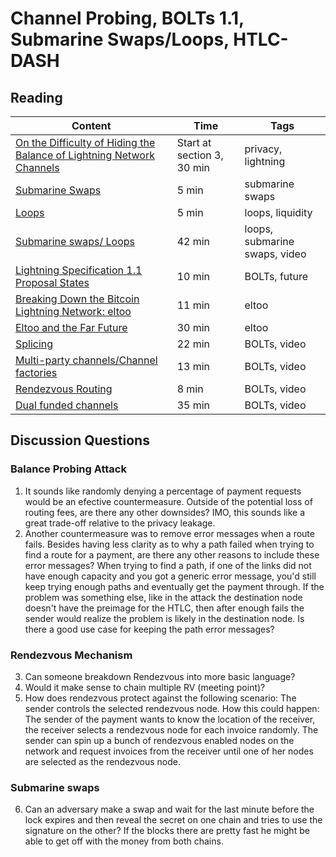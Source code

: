 # Channel Probing, BOLTs 1.1, Submarine Swaps/Loops, HTLC-DASH

## Reading

| Content                                                                                       | Time  | Tags                    |
|-----------------------------------------------------------------------------------------------|-------|-------------------------|
[On the Difficulty of Hiding the Balance of Lightning Network Channels](https://eprint.iacr.org/2019/328.pdf) | Start at section 3, 30 min | privacy, lightning |
[Submarine Swaps](http://diyhpl.us/wiki/transcripts/magicalcryptoconference/2019/submarine-swaps/) | 5 min | submarine swaps |
[Loops](https://blog.lightning.engineering/posts/2019/03/20/loop.html) | 5 min | loops, liquidity |
[Submarine swaps/ Loops](https://youtu.be/qixhNBIHDyE) | 42 min | loops, submarine swaps, video |
[Lightning Specification 1.1 Proposal States](https://github.com/lightningnetwork/lightning-rfc/wiki/Lightning-Specification-1.1-Proposal-States) | 10 min | BOLTs, future |
[Breaking Down the Bitcoin Lightning Network: eltoo](https://medium.com/@brandonarvanaghi/breaking-down-the-bitcoin-lightning-network-eltoo-c48554f5ae02) | 11 min | eltoo |
[Eltoo and the Far Future](https://diyhpl.us/wiki/transcripts/chaincode-labs/2019-09-18-christian-decker-eltoo/) | 30 min | eltoo |
[Splicing](https://youtu.be/ZzSveBMtUGI) | 22 min | BOLTs, video |
[Multi-party channels/Channel factories](https://youtu.be/PUDWGH_MvmQ) | 13 min | BOLTs, video |
[Rendezvous Routing](https://youtu.be/Ms2WwRzBdkM) | 8 min | BOLTs, video |
[Dual funded channels](https://youtu.be/5wQUMtgsnPs) | 35 min | BOLTs, video |

## Discussion Questions

### Balance Probing Attack
1. 	It sounds like randomly denying a percentage of payment requests would be an efective countermeasure. Outside of the potential loss of routing fees, are there any other downsides? IMO, this sounds like a great trade-off relative to the privacy leakage.
2. Another countermeasure was to remove error messages when a route fails. Besides having less clarity as to why a path failed when trying to find a route for a payment, are there any other reasons to include these error messages? When trying to find a path, if one of the links did not have enough capacity and you got a generic error message, you'd still keep trying enough paths and eventually get the payment through. If the problem was something else, like in the attack the destination node doesn't have the preimage for the HTLC, then after enough fails the sender would realize the problem is likely in the destination node. Is there a good use case for keeping the path error messages?

### Rendezvous Mechanism

3. Can someone breakdown Rendezvous into more basic language?
4. Would it make sense to chain multiple RV (meeting point)?
5. How does rendezvous protect against the following scenario: The sender controls the selected rendezvous node. How this could happen: The sender of the payment wants to know the location of the receiver, the receiver selects a rendezvous node for each invoice randomly. The sender can spin up a bunch of rendezvous enabled nodes on the network and request invoices from the receiver until one of her nodes are selected as the rendezvous node.

### Submarine swaps
6. Can an adversary make a swap and wait for the last minute before the lock expires and then reveal the secret on one chain and tries to use the signature on the other? If the blocks there are pretty fast he might be able to get off with the money from both chains.

